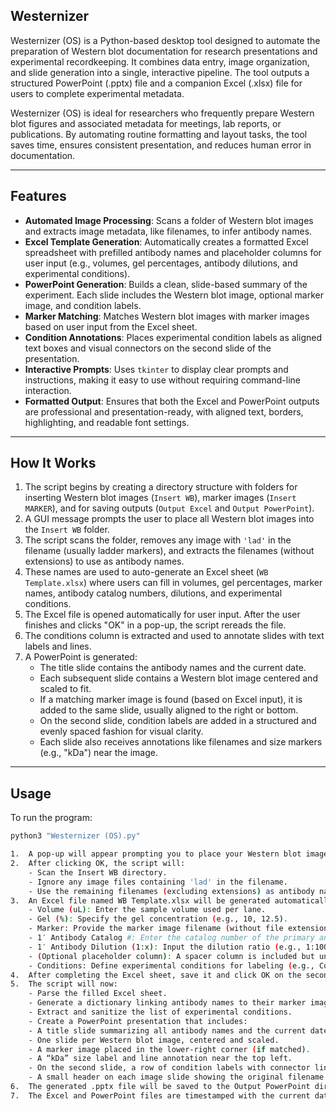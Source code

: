 ## Westernizer

Westernizer (OS) is a Python-based desktop tool designed to automate the preparation of Western blot documentation for research presentations and experimental recordkeeping. It combines data entry, image organization, and slide generation into a single, interactive pipeline. The tool outputs a structured PowerPoint (.pptx) file and a companion Excel (.xlsx) file for users to complete experimental metadata.

Westernizer (OS) is ideal for researchers who frequently prepare Western blot figures and associated metadata for meetings, lab reports, or publications. By automating routine formatting and layout tasks, the tool saves time, ensures consistent presentation, and reduces human error in documentation.

---

## Features

- **Automated Image Processing**: Scans a folder of Western blot images and extracts image metadata, like filenames, to infer antibody names.
- **Excel Template Generation**: Automatically creates a formatted Excel spreadsheet with prefilled antibody names and placeholder columns for user input (e.g., volumes, gel percentages, antibody dilutions, and experimental conditions).
- **PowerPoint Generation**: Builds a clean, slide-based summary of the experiment. Each slide includes the Western blot image, optional marker image, and condition labels.
- **Marker Matching**: Matches Western blot images with marker images based on user input from the Excel sheet.
- **Condition Annotations**: Places experimental condition labels as aligned text boxes and visual connectors on the second slide of the presentation.
- **Interactive Prompts**: Uses `tkinter` to display clear prompts and instructions, making it easy to use without requiring command-line interaction.
- **Formatted Output**: Ensures that both the Excel and PowerPoint outputs are professional and presentation-ready, with aligned text, borders, highlighting, and readable font settings.

---

## How It Works

1. The script begins by creating a directory structure with folders for inserting Western blot images (`Insert WB`), marker images (`Insert MARKER`), and for saving outputs (`Output Excel` and `Output PowerPoint`).
2. A GUI message prompts the user to place all Western blot images into the `Insert WB` folder.
3. The script scans the folder, removes any image with `'lad'` in the filename (usually ladder markers), and extracts the filenames (without extensions) to use as antibody names.
4. These names are used to auto-generate an Excel sheet (`WB Template.xlsx`) where users can fill in volumes, gel percentages, marker names, antibody catalog numbers, dilutions, and experimental conditions.
5. The Excel file is opened automatically for user input. After the user finishes and clicks "OK" in a pop-up, the script rereads the file.
6. The conditions column is extracted and used to annotate slides with text labels and lines.
7. A PowerPoint is generated:
   - The title slide contains the antibody names and the current date.
   - Each subsequent slide contains a Western blot image centered and scaled to fit.
   - If a matching marker image is found (based on Excel input), it is added to the same slide, usually aligned to the right or bottom.
   - On the second slide, condition labels are added in a structured and evenly spaced fashion for visual clarity.
   - Each slide also receives annotations like filenames and size markers (e.g., "kDa") near the image.

---

## Usage

To run the program:

```bash
python3 "Westernizer (OS).py"

1.	A pop-up will appear prompting you to place your Western blot images into the Insert WB directory. Supported formats include .tif, .jpg, .png, and .jpeg.
2.	After clicking OK, the script will:
    - Scan the Insert WB directory.
    - Ignore any image files containing 'lad' in the filename.
    - Use the remaining filenames (excluding extensions) as antibody names.
3.	An Excel file named WB Template.xlsx will be generated automatically in the Output Excel folder. Open it and fill in the following columns:
    - Volume (uL): Enter the sample volume used per lane.
    - Gel (%): Specify the gel concentration (e.g., 10, 12.5).
    - Marker: Provide the marker image filename (without file extension) corresponding to each blot.
    - 1′ Antibody Catalog #: Enter the catalog number of the primary antibody.
    - 1′ Antibody Dilution (1:x): Input the dilution ratio (e.g., 1:1000).
    - (Optional placeholder column): A spacer column is included but unused.
    - Conditions: Define experimental conditions for labeling (e.g., Control, KO, Drug A, etc.).
4.	After completing the Excel sheet, save it and click OK on the second pop-up window.
5.	The script will now:
    - Parse the filled Excel sheet.
    - Generate a dictionary linking antibody names to their marker image identifiers.
    - Extract and sanitize the list of experimental conditions.
    - Create a PowerPoint presentation that includes:
    - A title slide summarizing all antibody names and the current date.
    - One slide per Western blot image, centered and scaled.
    - A marker image placed in the lower-right corner (if matched).
    - A “kDa” size label and line annotation near the top left.
    - On the second slide, a row of condition labels with connector lines, evenly spaced and center-aligned.
    - A small header on each image slide showing the original filename.
6.	The generated .pptx file will be saved to the Output PowerPoint directory. A message will confirm completion, and the file will open automatically.
7.	The Excel and PowerPoint files are timestamped with the current date and time for traceability.


